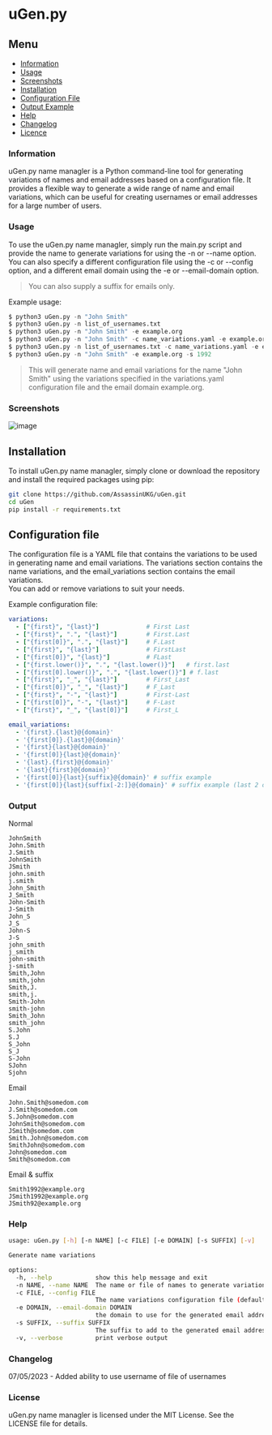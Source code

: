 # uGen.py

## Menu
- [Information](https://github.com/AssassinUKG/uGen/blob/master/Readme.md#information)
- [Usage](https://github.com/AssassinUKG/uGen/blob/master/Readme.md#usage)
- [Screenshots](https://github.com/AssassinUKG/uGen/blob/master/Readme.md#screenshots)
- [Installation](https://github.com/AssassinUKG/uGen/blob/master/Readme.md#installation)
- [Configuration File](https://github.com/AssassinUKG/uGen/blob/master/Readme.md#configuration-file)
- [Output Example](https://github.com/AssassinUKG/uGen/blob/master/Readme.md#output)
- [Help](https://github.com/AssassinUKG/uGen/blob/master/Readme.md#help)
- [Changelog](https://github.com/AssassinUKG/uGen/blob/master/Readme.md#changelog)
- [Licence](https://github.com/AssassinUKG/uGen/blob/master/Readme.md#licence)

### Information 
uGen.py name managler is a Python command-line tool for generating variations of names and email addresses based on a configuration file. It provides a flexible way to generate a wide range of name and email variations, which can be useful for creating usernames or email addresses for a large number of users.

### Usage
To use the uGen.py name managler, simply run the main.py script and provide the name to generate variations for using the -n or --name option. You can also specify a different configuration file using the -c or --config option, and a different email domain using the -e or --email-domain option. 
> You can also supply a suffix for emails only. 

Example usage:

```python
$ python3 uGen.py -n "John Smith"
$ python3 uGen.py -n list_of_usernames.txt
$ python3 uGen.py -n "John Smith" -e example.org
$ python3 uGen.py -n "John Smith" -c name_variations.yaml -e example.org
$ python3 uGen.py -n list_of_usernames.txt -c name_variations.yaml -e example.org
$ python3 uGen.py -n "John Smith" -e example.org -s 1992
```
>This will generate name and email variations for the name "John Smith" using the variations specified in the variations.yaml configuration file and the email domain example.org.

### Screenshots

![image](https://user-images.githubusercontent.com/5285547/236194670-dcfd8f1a-0109-4c9b-a2f8-86444f55c275.png)

## Installation
To install uGen.py name managler, simply clone or download the repository and install the required packages using pip:

```bash
git clone https://github.com/AssassinUKG/uGen.git
cd uGen
pip install -r requirements.txt
```

## Configuration file
The configuration file is a YAML file that contains the variations to be used in generating name and email variations. The variations section contains the name variations, and the email_variations section contains the email variations.  
You can add or remove variations to suit your needs.

Example configuration file:

```yaml
variations:
  - ["{first}", "{last}"]             # First Last
  - ["{first}", ".", "{last}"]        # First.Last
  - ["{first[0]}", ".", "{last}"]     # F.Last
  - ["{first}", "{last}"]             # FirstLast
  - ["{first[0]}", "{last}"]          # FLast
  - ["{first.lower()}", ".", "{last.lower()}"]   # first.last
  - ["{first[0].lower()}", ".", "{last.lower()}"] # f.last
  - ["{first}", "_", "{last}"]        # First_Last
  - ["{first[0]}", "_", "{last}"]     # F_Last
  - ["{first}", "-", "{last}"]        # First-Last
  - ["{first[0]}", "-", "{last}"]     # F-Last
  - ["{first}", "_", "{last[0]}"]     # First_L

email_variations:
  - '{first}.{last}@{domain}'
  - '{first[0]}.{last}@{domain}'
  - '{first}{last}@{domain}'
  - '{first[0]}{last}@{domain}'
  - '{last}.{first}@{domain}'
  - '{last}{first}@{domain}'
  - '{first[0]}{last}{suffix}@{domain}' # suffix example
  - '{first[0]}{last}{suffix[-2:]}@{domain}' # suffix example (last 2 digits)
```

### Output
Normal
```
JohnSmith
John.Smith
J.Smith
JohnSmith
JSmith
john.smith
j.smith
John_Smith
J_Smith
John-Smith
J-Smith
John_S
J_S
John-S
J-S
john_smith
j_smith
john-smith
j-smith
Smith,John
smith,john
Smith,J.
smith,j.
Smith-John
smith-john
Smith_John
smith_john
S.John
S.J
S_John
S_J
S-John
SJohn
Sjohn
```
Email
```
John.Smith@somedom.com
J.Smith@somedom.com
S.John@somedom.com
JohnSmith@somedom.com
JSmith@somedom.com
Smith.John@somedom.com
SmithJohn@somedom.com
John@somedom.com
Smith@somedom.com
```
Email & suffix
```
Smith1992@example.org
JSmith1992@example.org
JSmith92@example.org
```

### Help

```sh
usage: uGen.py [-h] [-n NAME] [-c FILE] [-e DOMAIN] [-s SUFFIX] [-v]

Generate name variations

options:
  -h, --help            show this help message and exit
  -n NAME, --name NAME  The name or file of names to generate variations for. (Format per line: firstname lastname)
  -c FILE, --config FILE
                        The name variations configuration file (default: name_variations.yaml)
  -e DOMAIN, --email-domain DOMAIN
                        the domain to use for the generated email addresses (default: example.com)
  -s SUFFIX, --suffix SUFFIX
                        The suffix to add to the generated email addresses (default: )
  -v, --verbose         print verbose output
```

### Changelog

07/05/2023 - Added ability to use username of file of usernames

### License
uGen.py name managler is licensed under the MIT License. See the LICENSE file for details.
